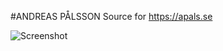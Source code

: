 #ANDREAS PÅLSSON
Source for https://apals.se

![Screenshot](/../screenshots/screenshots/screenshot.png?raw=true "Screenshot")

